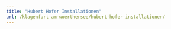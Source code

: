 ```yaml
---
title: "Hubert Hofer Installationen"
url: /klagenfurt-am-woerthersee/hubert-hofer-installationen/
---
```

